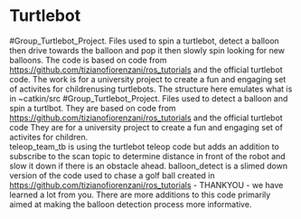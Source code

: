 # Turtlebot
#Group_Turtlebot_Project. Files used to spin a turtlebot, detect a balloon then drive towards the balloon and pop it then slowly spin looking for new balloons. The code is based on code from https://github.com/tizianofiorenzani/ros_tutorials and the official turtlebot code. The work is for a university project to create a fun and engaging set of activites for childrenusing turtlebots.  The structure here emulates what is in ~catkin/src
#Group_Turtlebot_Project. Files used to detect a balloon and spin a turtlbot. They are based on code from https://github.com/tizianofiorenzani/ros_tutorials and the official turtlebot code They are for a university project to create a fun and engaging set of activites for children.  
teleop_team_tb is using the turtlebot teleop code but adds an addition to subscribe to the scan topic to determine distance in front of the robot and slow it down if there is an obstacle ahead.
balloon_detect is a slimed down version of the code used to chase a golf ball created in https://github.com/tizianofiorenzani/ros_tutorials - THANKYOU - we have learned a lot from you.  There are more additions to this  code primarily aimed at making the balloon detection process more informative.
